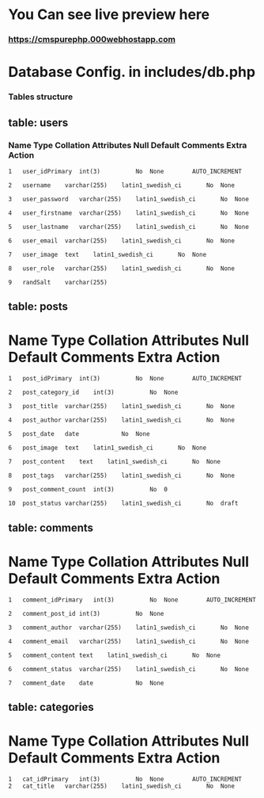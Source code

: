 # You Can see live preview here
### https://cmspurephp.000webhostapp.com

# Database Config. in includes/db.php

### Tables structure

## table: users
###	Name	Type	Collation	Attributes	Null	Default	Comments	Extra	Action
	1	user_idPrimary	int(3)			No	None		AUTO_INCREMENT	 	 	

	2	username	varchar(255)	latin1_swedish_ci		No	None			 	 	

	3	user_password	varchar(255)	latin1_swedish_ci		No	None			 	 	

	4	user_firstname	varchar(255)	latin1_swedish_ci		No	None			 	 	

	5	user_lastname	varchar(255)	latin1_swedish_ci		No	None			 	 	

	6	user_email	varchar(255)	latin1_swedish_ci		No	None			 	 	

	7	user_image	text	latin1_swedish_ci		No	None			 	 	

	8	user_role	varchar(255)	latin1_swedish_ci		No	None			 	 	

	9	randSalt	varchar(255)	

## table: posts
#	Name	Type	Collation	Attributes	Null	Default	Comments	Extra	Action
	1	post_idPrimary	int(3)			No	None		AUTO_INCREMENT	 	 	

	2	post_category_id	int(3)			No	None			 	 	

	3	post_title	varchar(255)	latin1_swedish_ci		No	None			 	 	

	4	post_author	varchar(255)	latin1_swedish_ci		No	None			 	 	

	5	post_date	date			No	None			 	 	

	6	post_image	text	latin1_swedish_ci		No	None			 	 	

	7	post_content	text	latin1_swedish_ci		No	None			 	 	

	8	post_tags	varchar(255)	latin1_swedish_ci		No	None			 	 	

	9	post_comment_count	int(3)			No	0			 	 	

	10	post_status	varchar(255)	latin1_swedish_ci		No	draft			 	 	

## table: comments
#	Name	Type	Collation	Attributes	Null	Default	Comments	Extra	Action
	1	comment_idPrimary	int(3)			No	None		AUTO_INCREMENT	 	 	

	2	comment_post_id	int(3)			No	None			 	 	

	3	comment_author	varchar(255)	latin1_swedish_ci		No	None			 	 	

	4	comment_email	varchar(255)	latin1_swedish_ci		No	None			 	 	

	5	comment_content	text	latin1_swedish_ci		No	None			 	 	

	6	comment_status	varchar(255)	latin1_swedish_ci		No	None			 	 	

	7	comment_date	date			No	None			 	 	

## table: categories
#	Name	Type	Collation	Attributes	Null	Default	Comments	Extra	Action
	1	cat_idPrimary	int(3)			No	None		AUTO_INCREMENT	
	2	cat_title	varchar(255)	latin1_swedish_ci		No	None		

